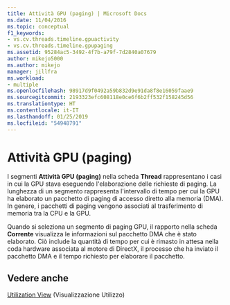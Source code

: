 ```yaml
---
title: Attività GPU (paging) | Microsoft Docs
ms.date: 11/04/2016
ms.topic: conceptual
f1_keywords:
- vs.cv.threads.timeline.gpuactivity
- vs.cv.threads.timeline.gpupaging
ms.assetid: 95284ac5-3492-4f7b-a79f-7d2840a07679
author: mikejo5000
ms.author: mikejo
manager: jillfra
ms.workload:
- multiple
ms.openlocfilehash: 98917d9f0492a59b832d9e91da8f8e16059faae9
ms.sourcegitcommit: 2193323efc608118e0ce6f6b2ff532f158245d56
ms.translationtype: HT
ms.contentlocale: it-IT
ms.lasthandoff: 01/25/2019
ms.locfileid: "54948791"
---
```

# <a name="gpu-activity-paging"></a>Attività GPU (paging)
I segmenti **Attività GPU (paging)** nella scheda **Thread** rappresentano i casi in cui la GPU stava eseguendo l'elaborazione delle richieste di paging.  La lunghezza di un segmento rappresenta l'intervallo di tempo per cui la GPU ha elaborato un pacchetto di paging di accesso diretto alla memoria (DMA). In genere, i pacchetti di paging vengono associati al trasferimento di memoria tra la CPU e la GPU.  
  
 Quando si seleziona un segmento di paging GPU, il rapporto nella scheda **Corrente** visualizza le informazioni sul pacchetto DMA che è stato elaborato. Ciò include la quantità di tempo per cui è rimasto in attesa nella coda hardware associata al motore di DirectX, il processo che ha inviato il pacchetto DMA e il tempo richiesto per elaborare il pacchetto.  
  
## <a name="see-also"></a>Vedere anche  
 [Utilization View](../profiling/utilization-view.md) (Visualizzazione Utilizzo)